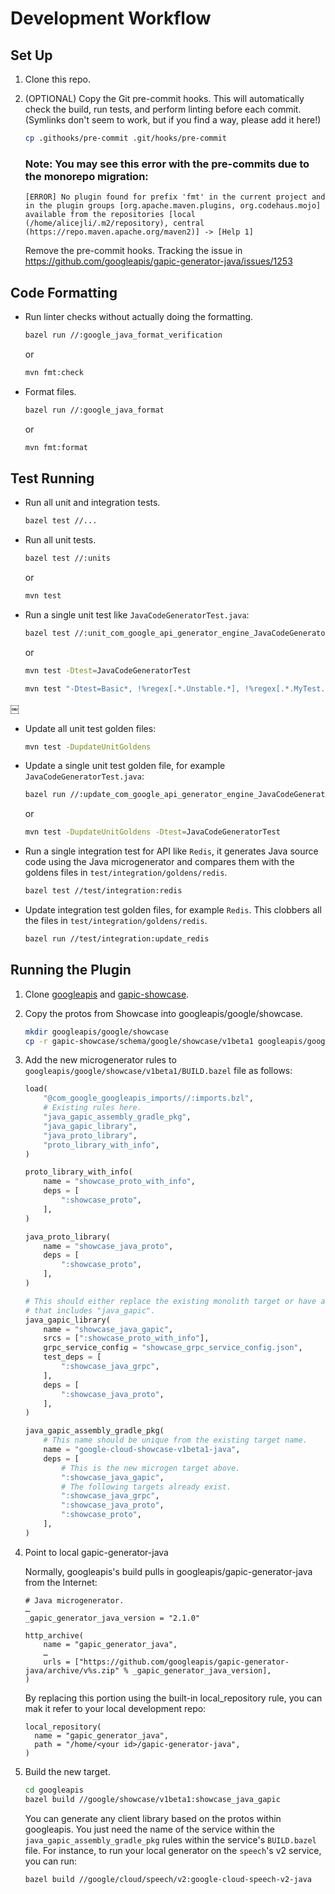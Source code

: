 # Development Workflow

## Set Up

1.  Clone this repo.

2.  (OPTIONAL) Copy the Git pre-commit hooks. This will automatically check the build, run
    tests, and perform linting before each commit. (Symlinks don't seem to work,
    but if you find a way, please add it here!)

    ```sh
    cp .githooks/pre-commit .git/hooks/pre-commit
    ```
    
    ### Note: You may see this error with the pre-commits due to the monorepo migration:
    ```
    [ERROR] No plugin found for prefix 'fmt' in the current project and in the plugin groups [org.apache.maven.plugins, org.codehaus.mojo] available from the repositories [local (/home/alicejli/.m2/repository), central (https://repo.maven.apache.org/maven2)] -> [Help 1]
    ```
    Remove the pre-commit hooks. Tracking the issue in https://github.com/googleapis/gapic-generator-java/issues/1253

## Code Formatting

-   Run linter checks without actually doing the formatting.

    ```sh
    bazel run //:google_java_format_verification
    ```
    or
    ```sh
    mvn fmt:check
    ```

-   Format files.

    ```sh
    bazel run //:google_java_format
    ```
    or
    ```sh
    mvn fmt:format
    ```

## Test Running

-   Run all unit and integration tests.

    ```sh
    bazel test //...
    ```

-   Run all unit tests.

    ```sh
    bazel test //:units
    ```
    or
    ```sh
    mvn test
    ```

-   Run a single unit test like `JavaCodeGeneratorTest.java`:

    ```sh
    bazel test //:unit_com_google_api_generator_engine_JavaCodeGeneratorTest
    ```
    or
    ```sh
    mvn test -Dtest=JavaCodeGeneratorTest

    mvn test "-Dtest=Basic*, !%regex[.*.Unstable.*], !%regex[.*.MyTest.class#one.*|two.*], %regex[#fast.*|slow.*]"
    ```
￼
-   Update all unit test golden files:

    ```sh
    mvn test -DupdateUnitGoldens
    ```

-   Update a single unit test golden file, for example `JavaCodeGeneratorTest.java`:

    ```sh
    bazel run //:update_com_google_api_generator_engine_JavaCodeGeneratorTest
    ```
    or
    ```sh
    mvn test -DupdateUnitGoldens -Dtest=JavaCodeGeneratorTest
    ```

-   Run a single integration test for API like `Redis`, it generates Java source
    code using the Java microgenerator and compares them with the goldens files
    in `test/integration/goldens/redis`.

    ```sh
    bazel test //test/integration:redis
    ```

-   Update integration test golden files, for example `Redis`. This clobbers all the
    files in `test/integration/goldens/redis`.

    ```sh
    bazel run //test/integration:update_redis
    ```

## Running the Plugin

1. Clone [googleapis](https://github.com/googleapis/googleapis) and
    [gapic-showcase](https://github.com/googleapis/gapic-showcase/).

2. Copy the protos from Showcase into googleapis/google/showcase.

    ```sh
    mkdir googleapis/google/showcase
    cp -r gapic-showcase/schema/google/showcase/v1beta1 googleapis/google/showcase/v1beta1
    ```

3. Add the new microgenerator rules to
    `googleapis/google/showcase/v1beta1/BUILD.bazel` file as follows:

    ```python
    load(
        "@com_google_googleapis_imports//:imports.bzl",
        # Existing rules here.
        "java_gapic_assembly_gradle_pkg",
        "java_gapic_library",
        "java_proto_library",
        "proto_library_with_info",
    )

    proto_library_with_info(
        name = "showcase_proto_with_info",
        deps = [
            ":showcase_proto",
        ],
    )

    java_proto_library(
        name = "showcase_java_proto",
        deps = [
            ":showcase_proto",
        ],
    )

    # This should either replace the existing monolith target or have a unique name
    # that includes "java_gapic".
    java_gapic_library(
        name = "showcase_java_gapic",
        srcs = [":showcase_proto_with_info"],
        grpc_service_config = "showcase_grpc_service_config.json",
        test_deps = [
            ":showcase_java_grpc",
        ],
        deps = [
            ":showcase_java_proto",
        ],
    )

    java_gapic_assembly_gradle_pkg(
        # This name should be unique from the existing target name.
        name = "google-cloud-showcase-v1beta1-java",
        deps = [
            # This is the new microgen target above.
            ":showcase_java_gapic",
            # The following targets already exist.
            ":showcase_java_grpc",
            ":showcase_java_proto",
            ":showcase_proto",
        ],
    )
    ```

4. Point to local gapic-generator-java
   
   Normally, googleapis's build pulls in googleapis/gapic-generator-java from the
   Internet:

   ```
   # Java microgenerator.
   …
   _gapic_generator_java_version = "2.1.0"
   
   http_archive(
       name = "gapic_generator_java",
       …
       urls = ["https://github.com/googleapis/gapic-generator-java/archive/v%s.zip" % _gapic_generator_java_version],
   )
   ```

   By replacing this portion using the built-in local_repository rule, you can mak
   it refer to your local development repo:

   ```
   local_repository(
     name = "gapic_generator_java",
     path = "/home/<your id>/gapic-generator-java",
   )
   ```

5. Build the new target.

   ```sh
   cd googleapis
   bazel build //google/showcase/v1beta1:showcase_java_gapic
   ```
    
   You can generate any client library based on the protos within googleapis.
   You just need the name of the service within the `java_gapic_assembly_gradle_pkg`
   rules within the service's `BUILD.bazel` file.
   For instance, to run your local generator on the `speech`'s v2 service, you can
   run:
    
   ```
   bazel build //google/cloud/speech/v2:google-cloud-speech-v2-java
   ```



